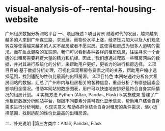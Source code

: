 # visual-analysis-of--rental-housing-website
广州租房数据分析网站平台
一、项目概述
1.项目背景
随着时代的发展，越来越来越多的人来到广州谋生路、求发展。而物价水平上涨，经济压力加大以及人们观念转变等使得越来越多的人买不起房或者不愿买房。这使得租房成为很多人迫切的需求。而在鱼龙混杂的互联网，我们可以看到各种各样的租房信息，往往寻求一个合适的出租房需要耗费大量的精力和机缘。因此，我们想通过爬取一些租房网站的数据，并对其进行系统化的分析，来帮助用户更好，更省力的进行租房选择。
2.项目目的
基于数据分析处理，可视化呈现租房各要素之间的关系，帮助用户缩小选择范围，找到适配的性价比最高的出租房源。
3.项目特色
本网站通过分析各大租房网站的数据，汇总了广州市内与租房相关的各种信息，重点分析了有哪些因素会影响租金情况。借助本网站的数据图表，用户可以快速地安排好最符合自身实际情况的租房计划。
4.实施方法
Python (Altair, Pandas, Flask)
5.实施成果
搭建了广州租房数据分析网站平台，根据不同要素分类可视化显示信息，帮助用户结合自身需求进行分析判断。
6.现实意义
帮助各群体结合自身对租房的条件需求，缩小选择范围，找到适配的性价比最高的出租房源。

二、补充说明
第三方类库：Altair, Pandas, Flask
